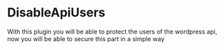 # DisableApiUsers
With this plugin you will be able to protect the users of the wordpress api, now you will be able to secure this part in a simple way
